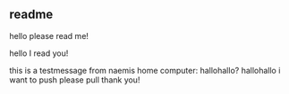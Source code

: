 ## readme 

hello please read me!

hello I read you!

this is a testmessage from naemis home computer: hallohallo?
hallohallo i want to push please pull thank you!